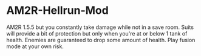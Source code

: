 # AM2R-Hellrun-Mod
AM2R 1.5.5 but you constantly take damage while not in a save room.
Suits will provide a bit of protection but only when you're at or below 1 tank of health.
Enemies are guaranteed to drop some amount of health.
Play fusion mode at your own risk.